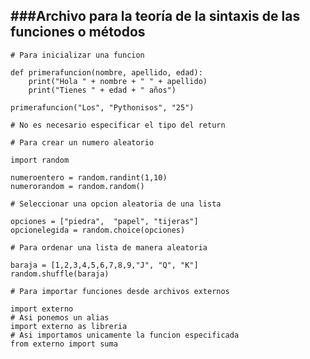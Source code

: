 ###Archivo para la teoría de la sintaxis de las funciones o métodos
----

    # Para inicializar una funcion

    def primerafuncion(nombre, apellido, edad):
        print("Hola " + nombre + " " + apellido)
        print("Tienes " + edad + " años")

    primerafuncion("Los", "Pythonisos", "25")

    # No es necesario especificar el tipo del return

    # Para crear un numero aleatorio

    import random

    numeroentero = random.randint(1,10)
    numerorandom = random.random()

    # Seleccionar una opcion aleatoria de una lista

    opciones = ["piedra",  "papel", "tijeras"]
    opcionelegida = random.choice(opciones)

    # Para ordenar una lista de manera aleatoria

    baraja = [1,2,3,4,5,6,7,8,9,"J", "Q", "K"]
    random.shuffle(baraja)

    # Para importar funciones desde archivos externos

    import externo
    # Asi ponemos un alias
    import externo as libreria
    # Asi importamos unicamente la funcion especificada
    from externo import suma